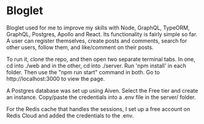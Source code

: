 # Bloglet
Bloglet used for me to improve my skills with Node, GraphQL, TypeORM, GraphQL, Postgres, Apollo and React. Its functionality is fairly simple so far. A user can register themselves, create posts and comments, search for other users, follow them, and like/comment on their posts.

To run it, clone the repo, and then open two separate terminal tabs. In one, cd into ./web and in the other, cd into ./server. Run 'npm install' in each folder. Then use the "npm run start" command in both. Go to http://localhost:3000 to view the page.

A Postgres database was set up using Aiven. Select the Free tier and create an instance. Copy/paste the credentials into a .env file in the server/ folder.

For the Redis cache that handles the sessions, I set up a free account on Redis Cloud and added the credentials to the .env.